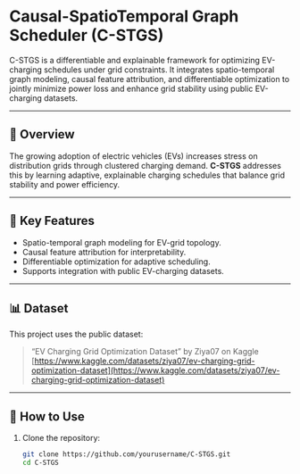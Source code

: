 # Causal-SpatioTemporal Graph Scheduler (C-STGS)

C-STGS is a differentiable and explainable framework for optimizing EV-charging schedules under grid constraints. It integrates spatio-temporal graph modeling, causal feature attribution, and differentiable optimization to jointly minimize power loss and enhance grid stability using public EV-charging datasets.

---

## 🚀 Overview
The growing adoption of electric vehicles (EVs) increases stress on distribution grids through clustered charging demand. **C-STGS** addresses this by learning adaptive, explainable charging schedules that balance grid stability and power efficiency.

---

## 🧠 Key Features
- Spatio-temporal graph modeling for EV-grid topology.
- Causal feature attribution for interpretability.
- Differentiable optimization for adaptive scheduling.
- Supports integration with public EV-charging datasets.

---

## 📊 Dataset
This project uses the public dataset:
> “EV Charging Grid Optimization Dataset” by Ziya07 on Kaggle  
> [https://www.kaggle.com/datasets/ziya07/ev-charging-grid-optimization-dataset](https://www.kaggle.com/datasets/ziya07/ev-charging-grid-optimization-dataset)

---

## 🧩 How to Use
1. Clone the repository:  
   ```bash
   git clone https://github.com/yourusername/C-STGS.git
   cd C-STGS
